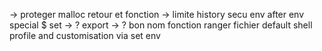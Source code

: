 -> proteger malloc retour et fonction
-> limite history
secu env
after env
special $
set -> ?
export -> ?
bon nom fonction
ranger fichier
default shell profile and customisation via set env
